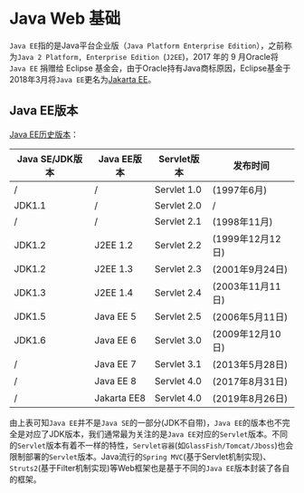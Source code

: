# Java Web 基础

`Java EE`指的是Java平台企业版（`Java Platform Enterprise Edition`），之前称为`Java 2 Platform, Enterprise Edition `(`J2EE`)，2017 年的 9 月Oracle将`Java EE` 捐赠给 Eclipse 基金会，由于Oracle持有Java商标原因，Eclipse基金于2018年3月将`Java EE`更名为[Jakarta EE](https://jakarta.ee/)。

## Java EE版本

[Java EE历史版本](https://zh.wikipedia.org/wiki/Java_Servlet)：

| Java SE/JDK版本 | Java EE版本 | Servlet版本 | 发布时间         |
| --------------- | ----------- | ----------- | ---------------- |
| /               | /           | Servlet 1.0 | (1997年6月)      |
| JDK1.1          | /           | Servlet 2.0 | /                |
| /               | /           | Servlet 2.1 | (1998年11月)     |
| JDK1.2          | J2EE 1.2    | Servlet 2.2 | (1999年12月12日) |
| JDK1.2          | J2EE 1.3    | Servlet 2.3 | (2001年9月24日)  |
| JDK1.3          | J2EE 1.4    | Servlet 2.4 | (2003年11月11日) |
| JDK1.5          | Java EE 5   | Servlet 2.5 | (2006年5月11日)  |
| JDK1.6          | Java EE 6   | Servlet 3.0 | (2009年12月10日) |
| /               | Java EE 7   | Servlet 3.1 | (2013年5月28日)  |
| /               | Java EE 8   | Servlet 4.0 | (2017年8月31日)  |
| /               | Jakarta EE8 | Servlet 4.0 | (2019年8月26日)  |

由上表可知`Java EE`并不是`Java SE`的一部分(JDK不自带)，`Java EE`的版本也不完全是对应了JDK版本，我们通常最为关注的是`Java EE`对应的`Servlet`版本。不同的`Servlet`版本有着不一样的特性，`Servlet容器`(如`GlassFish/Tomcat/Jboss`)也会限制部署的`Servlet`版本。Java流行的`Spring MVC`(基于Servlet机制实现)、`Struts2`(基于Filter机制实现)等Web框架也是基于不同的`Java EE`版本封装了各自的框架。

